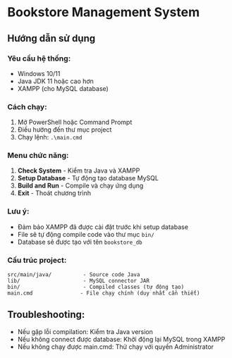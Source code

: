 # Bookstore Management System

## Hướng dẫn sử dụng

### Yêu cầu hệ thống:
- Windows 10/11
- Java JDK 11 hoặc cao hơn
- XAMPP (cho MySQL database)

### Cách chạy:
1. Mở PowerShell hoặc Command Prompt
2. Điều hướng đến thư mục project
3. Chạy lệnh: `.\main.cmd`

### Menu chức năng:
1. **Check System** - Kiểm tra Java và XAMPP
2. **Setup Database** - Tự động tạo database MySQL
3. **Build and Run** - Compile và chạy ứng dụng
4. **Exit** - Thoát chương trình

### Lưu ý:
- Đảm bảo XAMPP đã được cài đặt trước khi setup database
- File sẽ tự động compile code vào thư mục `bin/`
- Database sẽ được tạo với tên `bookstore_db`

### Cấu trúc project:
```
src/main/java/          - Source code Java
lib/                    - MySQL connector JAR
bin/                    - Compiled classes (tự động tạo)
main.cmd               - File chạy chính (duy nhất cần thiết)
```

## Troubleshooting:
- Nếu gặp lỗi compilation: Kiểm tra Java version
- Nếu không connect được database: Khởi động lại MySQL trong XAMPP
- Nếu không chạy được main.cmd: Thử chạy với quyền Administrator

